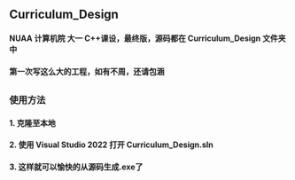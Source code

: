 ## Curriculum_Design
#### NUAA 计算机院 大一 C++课设，最终版，源码都在 Curriculum_Design 文件夹中
#### 第一次写这么大的工程，如有不周，还请包涵
##
### 使用方法
#### 1. 克隆至本地
#### 2. 使用 Visual Studio 2022 打开 Curriculum_Design.sln
#### 3. 这样就可以愉快的从源码生成.exe了
